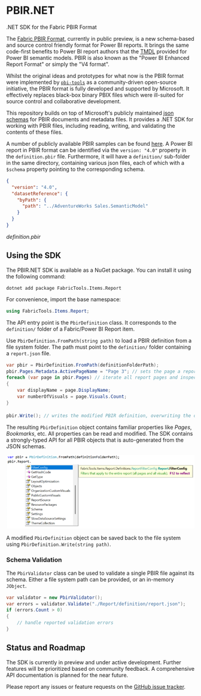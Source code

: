 # PBIR.NET

.NET SDK for the Fabric PBIR Format

The [Fabric PBIR Format](https://fabric.onl/pbir), currently in public preview, is a new schema-based and source control friendly format for Power BI reports. It brings the same code-first benefits to Power BI report authors that the [TMDL](https://fabric.onl/tmdl) provided for Power BI semantic models. PBIR is also known as the "Power BI Enhanced Report Format" or simply the "V4 format".

Whilst the original ideas and prototypes for what now is the PBIR format were implemented by [`pbi-tools`](https://github.com/pbi-tools) as a community-driven open-source initiative, the PBIR format is fully developed and supported by Microsoft. It effectively replaces black-box binary PBIX files which were ill-suited for source control and collaborative development.

This repository builds on top of Microsoft's publicly maintained [json schemas](https://fabric.onl/pbir-schemas) for PBIR documents and metadata files. It provides a .NET SDK for working with PBIR files, including reading, writing, and validating the contents of these files.

A number of publicly available PBIR samples can be found [here](https://github.com/FabricTools/pbir-samples). A Power BI report in PBIR format can be identified via the `version: "4.0"` property in the `definition.pbir` file. Furthermore, it will have a `definition/` sub-folder in the same directory, containing various json files, each of which with a `$schema` property pointing to the corresponding schema.

```json
{
  "version": "4.0",
  "datasetReference": {
    "byPath": {
      "path": "../AdventureWorks Sales.SemanticModel"
    }
  }
}
```

*definition.pbir*

## Using the SDK

The PBIR.NET SDK is available as a NuGet package. You can install it using the following command:

```
dotnet add package FabricTools.Items.Report
```

For convenience, import the base namespace:

```csharp
using FabricTools.Items.Report;
```

The API entry point is the `PbirDefinition` class. It corresponds to the `definition/` folder of a Fabric/Power BI Report item.

Use `PbirDefinition.FromPath(string path)` to load a PBIR definition from a file system folder. The path must point to the `definition/` folder containing a `report.json` file.

```csharp
var pbir = PbirDefinition.FromPath(definitionFolderPath);
pbir.Pages.Metadata.ActivePageName = "Page 3"; // sets the page a report opens with
foreach (var page in pbir.Pages) // iterate all report pages and inspect and/or modify settings
{
    var displayName = page.DisplayName;
    var numberOfVisuals = page.Visuals.Count;
}

pbir.Write(); // writes the modified PBIR definition, overwriting the original files
```

The resulting `PbirDefinition` object contains familiar properties like *Pages*, *Bookmarks*, etc. All properties can be read and modified. The SDK contains a strongly-typed API for all PBIR objects that is auto-generated from the JSON schemas.

![PbirDefinition Intellisense](../../media/PbirDefinition-Intellisense.png)

A modified `PbirDefinition` object can be saved back to the file system using `PbirDefinition.Write(string path)`.

### Schema Validation

The `PbirValidator` class can be used to validate a single PBIR file against its schema. Either a file system path can be provided, or an in-memory `JObject`.

```csharp
var validator = new PbirValidator();
var errors = validator.Validate("./Report/definition/report.json");
if (errors.Count > 0)
{
	// handle reported validation errors
}
```

## Status and Roadmap

The SDK is currently in preview and under active development. Further features will be prioritized based on community feedback. A comprehensive API documentation is planned for the near future.

Please report any issues or feature requests on the [GitHub issue tracker](https://github.com/FabricTools/fabric-items/issues/new).
